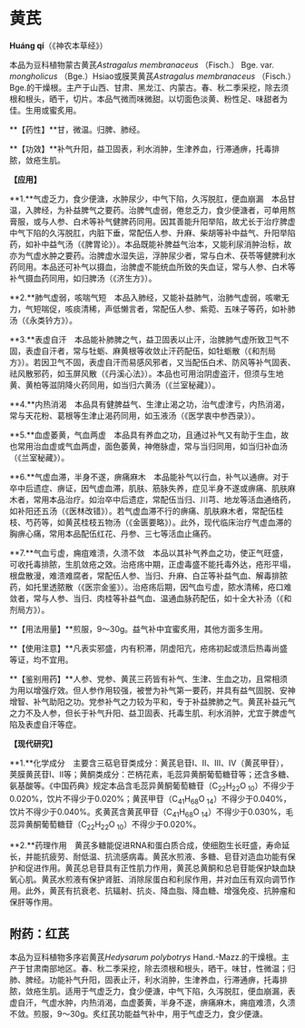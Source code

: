 # 黄芪

**Huáng qí**（《神农本草经》）

本品为豆科植物蒙古黄芪*Astragalus membranaceus* （Fisch.） Bge. var. *mongholicus* （Bge.）Hsiao或膜荚黄芪*Astragalus membranaceus* （Fisch.）Bge.的干燥根。主产于山西、甘肃、黑龙江、内蒙古。春、秋二季采挖，除去须根和根头，晒干，切片。本品气微而味微甜。以切面色淡黄、粉性足、味甜者为佳。生用或蜜炙用。

**【药性】**甘，微温。归脾、肺经。

**【功效】**补气升阳，益卫固表，利水消肿，生津养血，行滞通痹，托毒排脓，敛疮生肌。

**【应用】**

**1.**气虚乏力，食少便溏，水肿尿少，中气下陷，久泻脱肛，便血崩漏　本品甘温，入脾经，为补益脾气之要药。治脾气虚弱，倦怠乏力，食少便溏者，可单用熬膏服，或与人参、白术等补气健脾药同用。因其善能升阳举陷，故尤长于治疗脾虚中气下陷的久泻脱肛，内脏下垂，常配伍人参、升麻、柴胡等补中益气、升阳举陷药，如补中益气汤（《脾胃论》）。本品既能补脾益气治本，又能利尿消肿治标，故亦为气虚水肿之要药。治脾虚水湿失运，浮肿尿少者，常与白术、茯苓等健脾利水药同用。本品还可补气以摄血，治脾虚不能统血所致的失血证，常与人参、白术等补气摄血药同用，如归脾汤（《济生方》）。

**2.**肺气虚弱，咳喘气短　本品入肺经，又能补益肺气，治肺气虚弱，咳嗽无力，气短喘促，咳痰清稀，声低懒言者，常配伍人参、紫菀、五味子等药，如补肺汤（《永类钤方》）。

**3.**表虚自汗　本品能补肺脾之气，益卫固表以止汗，治脾肺气虚所致卫气不固，表虚自汗者，常与牡蛎、麻黄根等收敛止汗药配伍，如牡蛎散（《和剂局方》）。若因卫气不固，表虚自汗而易感风邪者，又当配伍白术、防风等补气固表、祛风散邪药，如玉屏风散（《丹溪心法》）。本品也可用治阴虚盗汗，但须与生地黄、黄柏等滋阴降火药同用，如当归六黄汤（《兰室秘藏》）。

**4.**内热消渴　本品具有健脾益气、生津止渴之功，治气虚津亏，内热消渴，常与天花粉、葛根等生津止渴药同用，如玉液汤（《医学衷中参西录》）。

**5.**血虚萎黄，气血两虚　本品具有养血之功，且通过补气又有助于生血，故也常用治血虚或气血两虚，面色萎黄，神倦脉虚，常与当归同用，如当归补血汤（《兰室秘藏》）。

**6.**气虚血滞，半身不遂，痹痛麻木　本品能补气以行血，补气以通痹。对于卒中后遗症、痹证，因气虚血滞，肌肤、筋脉失养，症见半身不遂或痹痛、肌肤麻木者，常用本品治疗。如治卒中后遗症，常配伍当归、川芎、地龙等活血通络药，如补阳还五汤（《医林改错》）。若气虚血滞不行的痹痛、肌肤麻木者，常配伍桂枝、芍药等，如黄芪桂枝五物汤（《金匮要略》）。此外，现代临床治疗气虚血滞的胸痹心痛，常用本品配伍红花、丹参、三七等活血止痛药。

**7.**气血亏虚，痈疽难溃，久溃不敛　本品以其补气养血之功，使正气旺盛，可收托毒排脓，生肌敛疮之效。治疮疡中期，正虚毒盛不能托毒外达，疮形平塌，根盘散漫，难溃难腐者，常配伍人参、当归、升麻、白芷等补益气血、解毒排脓药，如托里透脓散（《医宗金鉴》）。治疮疡后期，因气血亏虚，脓水清稀，疮口难敛者，常与人参、当归、肉桂等补益气血、温通血脉药配伍，如十全大补汤（《和剂局方》）。

**【用法用量】**煎服，9～30g。益气补中宜蜜炙用，其他方面多生用。

**【使用注意】**凡表实邪盛，内有积滞，阴虚阳亢，疮疡初起或溃后热毒尚盛等证，均不宜用。

**【鉴别用药】**人参、党参、黄芪三药皆有补气、生津、生血之功，且常相须为用以增强疗效。但人参作用较强，被誉为补气第一要药，并具有益气固脱、安神增智、补气助阳之功。党参补气之力较为平和，专于补益脾肺之气。黄芪补益元气之力不及人参，但长于补气升阳、益卫固表、托毒生肌、利水消肿，尤宜于脾虚气陷及表虚自汗等症。

**【现代研究】**

**1.**化学成分　主要含三萜皂苷类成分：黄芪皂苷Ⅰ、Ⅱ、Ⅲ、Ⅳ（黄芪甲苷），荚膜黄芪苷Ⅰ、Ⅱ等；黄酮类成分：芒柄花素，毛蕊异黄酮葡萄糖苷等；还含多糖、氨基酸等。《中国药典》规定本品含毛蕊异黄酮葡萄糖苷（C<sub>22</sub>H<sub>22</sub>O<sub> 10</sub>）不得少于0.020%，饮片不得少于0.020%；黄芪甲苷（C<sub>41</sub>H<sub>68</sub>O<sub> 14</sub>）不得少于0.040%，饮片不得少于0.040%。炙黄芪含黄芪甲苷（C<sub>41</sub>H<sub>68</sub>O<sub> 14</sub>）不得少于0.030%，毛蕊异黄酮葡萄糖苷（C<sub>22</sub>H<sub>22</sub>O<sub> 10</sub>）不得少于0.020%。

**2.**药理作用　黄芪多糖能促进RNA和蛋白质合成，使细胞生长旺盛，寿命延长，并能抗疲劳、耐低温、抗流感病毒。黄芪水煎液、多糖、皂苷对造血功能有保护和促进作用。黄芪总皂苷具有正性肌力作用，黄芪总黄酮和总皂苷能保护缺血缺氧心肌。黄芪水煎液有保护肾脏、消除尿蛋白和利尿作用，并对血压有双向调节作用。此外，黄芪有抗衰老、抗辐射、抗炎、降血脂、降血糖、增强免疫、抗肿瘤和保肝等作用。

## 附药：红芪

本品为豆科植物多序岩黄芪*Hedysarum polybotrys* Hand.-Mazz.的干燥根。主产于甘肃南部地区。春、秋二季采挖，除去须根和根头，晒干。味甘，性微温；归肺、脾经。功能补气升阳，固表止汗，利水消肿，生津养血，行滞通痹，托毒排脓，敛疮生肌。适用于气虚乏力，食少便溏，中气下陷，久泻脱肛，便血崩漏，表虚自汗，气虚水肿，内热消渴，血虚萎黄，半身不遂，痹痛麻木，痈疽难溃，久溃不敛。煎服，9～30g。炙红芪功能益气补中，用于气虚乏力，食少便溏。